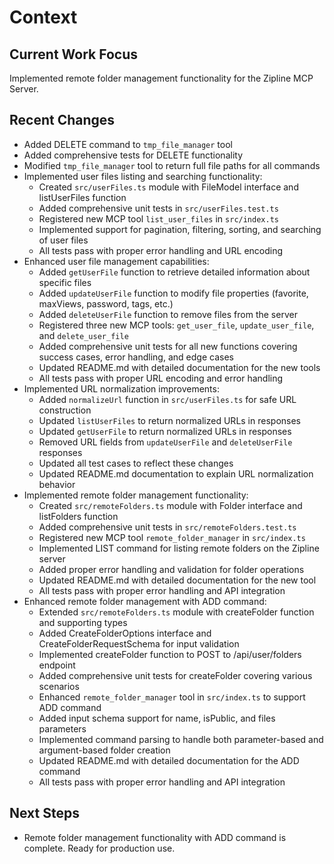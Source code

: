 # Context

## Current Work Focus

Implemented remote folder management functionality for the Zipline MCP Server.

## Recent Changes

- Added DELETE command to `tmp_file_manager` tool
- Added comprehensive tests for DELETE functionality
- Modified `tmp_file_manager` tool to return full file paths for all commands
- Implemented user files listing and searching functionality:
  - Created `src/userFiles.ts` module with FileModel interface and listUserFiles function
  - Added comprehensive unit tests in `src/userFiles.test.ts`
  - Registered new MCP tool `list_user_files` in `src/index.ts`
  - Implemented support for pagination, filtering, sorting, and searching of user files
  - All tests pass with proper error handling and URL encoding
- Enhanced user file management capabilities:
  - Added `getUserFile` function to retrieve detailed information about specific files
  - Added `updateUserFile` function to modify file properties (favorite, maxViews, password, tags, etc.)
  - Added `deleteUserFile` function to remove files from the server
  - Registered three new MCP tools: `get_user_file`, `update_user_file`, and `delete_user_file`
  - Added comprehensive unit tests for all new functions covering success cases, error handling, and edge cases
  - Updated README.md with detailed documentation for the new tools
  - All tests pass with proper URL encoding and error handling
- Implemented URL normalization improvements:
  - Added `normalizeUrl` function in `src/userFiles.ts` for safe URL construction
  - Updated `listUserFiles` to return normalized URLs in responses
  - Updated `getUserFile` to return normalized URLs in responses
  - Removed URL fields from `updateUserFile` and `deleteUserFile` responses
  - Updated all test cases to reflect these changes
  - Updated README.md documentation to explain URL normalization behavior
- Implemented remote folder management functionality:
  - Created `src/remoteFolders.ts` module with Folder interface and listFolders function
  - Added comprehensive unit tests in `src/remoteFolders.test.ts`
  - Registered new MCP tool `remote_folder_manager` in `src/index.ts`
  - Implemented LIST command for listing remote folders on the Zipline server
  - Added proper error handling and validation for folder operations
  - Updated README.md with detailed documentation for the new tool
  - All tests pass with proper error handling and API integration
- Enhanced remote folder management with ADD command:
  - Extended `src/remoteFolders.ts` module with createFolder function and supporting types
  - Added CreateFolderOptions interface and CreateFolderRequestSchema for input validation
  - Implemented createFolder function to POST to /api/user/folders endpoint
  - Added comprehensive unit tests for createFolder covering various scenarios
  - Enhanced `remote_folder_manager` tool in `src/index.ts` to support ADD command
  - Added input schema support for name, isPublic, and files parameters
  - Implemented command parsing to handle both parameter-based and argument-based folder creation
  - Updated README.md with detailed documentation for the ADD command
  - All tests pass with proper error handling and API integration

## Next Steps

- Remote folder management functionality with ADD command is complete. Ready for production use.
